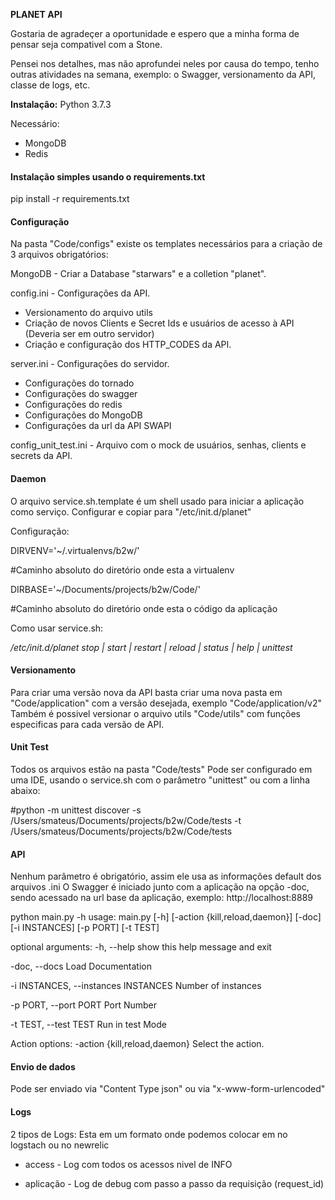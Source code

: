 **PLANET API**

Gostaria de agradeçer a oportunidade e espero que a minha forma de pensar seja compativel com a Stone.

Pensei nos detalhes, mas não aprofundei neles por causa do tempo, tenho outras atividades na semana, exemplo: o Swagger, versionamento da API, classe de logs, etc. 

**Instalação:**
Python 3.7.3

Necessário:
- MongoDB
- Redis

#### Instalação simples usando o requirements.txt
pip install -r requirements.txt


#### Configuração
Na pasta "Code/configs" existe os templates necessários para a criação de 3 arquivos obrigatórios:

MongoDB - Criar a Database "starwars" e a colletion "planet".

config.ini - Configurações da API.
- Versionamento do arquivo utils
- Criação de novos Clients e Secret Ids e usuários de acesso à API (Deveria ser em outro servidor)
- Criação e configuração dos HTTP_CODES da API.

server.ini - Configurações do servidor.
- Configurações do tornado
- Configurações do swagger
- Configurações do redis
- Configurações do MongoDB
- Configurações da url da API SWAPI

config_unit_test.ini - Arquivo com o mock de usuários, senhas, clients e secrets da API.

#### Daemon
O arquivo service.sh.template é um shell usado para iniciar a aplicação como serviço.
Configurar e copiar para "/etc/init.d/planet" 

Configuração:

DIRVENV='~/.virtualenvs/b2w/'

#Caminho absoluto do diretório onde esta a virtualenv

DIRBASE='~/Documents/projects/b2w/Code/'

#Caminho absoluto do diretório onde esta o código da aplicação

Como usar service.sh:

*/etc/init.d/planet stop | start | restart | reload | status | help | unittest* 


#### Versionamento
Para criar uma versão nova da API basta criar uma nova pasta em "Code/application" com a versão desejada, exemplo "Code/application/v2" 
Também é possivel versionar o arquivo utils "Code/utils" com funções especificas para cada versão de API.

#### Unit Test

Todos os arquivos estão na pasta "Code/tests"
Pode ser configurado em uma IDE, usando o service.sh com o parâmetro "unittest" ou com a linha abaixo:

#python -m unittest discover -s /Users/smateus/Documents/projects/b2w/Code/tests -t /Users/smateus/Documents/projects/b2w/Code/tests

#### API
Nenhum parâmetro é obrigatório, assim ele usa as informações default dos arquivos .ini
O Swagger é iniciado junto com a aplicação na opção -doc, sendo acessado na url base da aplicação, exemplo:
http://localhost:8889  

python main.py -h
usage: main.py [-h] [-action {kill,reload,daemon}] [-doc] [-i INSTANCES]
               [-p PORT] [-t TEST]

optional arguments:
  -h, --help            show this help message and exit

  -doc, --docs          Load Documentation

  -i INSTANCES, --instances INSTANCES Number of instances

  -p PORT, --port PORT  Port Number

  -t TEST, --test TEST  Run in test Mode

Action options:
  -action {kill,reload,daemon} Select the action.

#### Envio de dados

Pode ser enviado via "Content Type json" ou via "x-www-form-urlencoded" 


#### Logs

2 tipos de Logs:
Esta em um formato onde podemos colocar em no logstach ou no newrelic

- access - Log com todos os acessos nivel de INFO 

- aplicação - Log de debug com passo a passo da requisição (request_id) 

